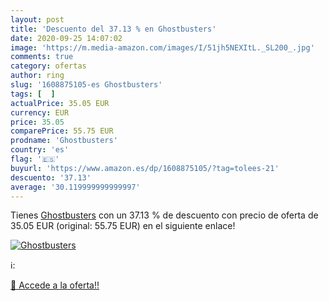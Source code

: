 ```yaml
---
layout: post
title: 'Descuento del 37.13 % en Ghostbusters'
date: 2020-09-25 14:07:02
image: 'https://m.media-amazon.com/images/I/51jh5NEXItL._SL200_.jpg'
comments: true
category: ofertas
author: ring
slug: '1608875105-es Ghostbusters'
tags: [  ]
actualPrice: 35.05 EUR
currency: EUR
price: 35.05
comparePrice: 55.75 EUR
prodname: 'Ghostbusters'
country: 'es'
flag: '🇪🇸'
buyurl: 'https://www.amazon.es/dp/1608875105/?tag=tolees-21'
descuento: '37.13'
average: '30.119999999999997'
---
```


Tienes [Ghostbusters](https://www.amazon.es/dp/1608875105/?tag=tolees-21) con un 37.13 % de descuento con precio de oferta de 35.05 EUR (original: 55.75 EUR) en el siguiente enlace!

[![Ghostbusters](https://m.media-amazon.com/images/I/51jh5NEXItL._SL200_.jpg)](https://www.amazon.es/dp/1608875105/?tag=tolees-21)

ℹ️:


[🛒 Accede a la oferta!!](https://www.amazon.es/dp/1608875105/?tag=tolees-21)

